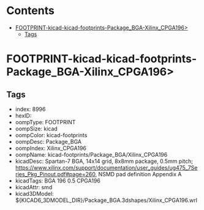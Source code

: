 



Contents
========

* [FOOTPRINT-kicad-kicad-footprints-Package_BGA-Xilinx_CPGA196>](#footprint-kicad-kicad-footprints-package_bga-xilinx_cpga196)
	* [Tags](#tags)

# FOOTPRINT-kicad-kicad-footprints-Package_BGA-Xilinx_CPGA196>

## Tags

- index: 8996
- hexID: 
- oompType: FOOTPRINT
- oompSize: kicad
- oompColor: kicad-footprints
- oompDesc: Package_BGA
- oompIndex: Xilinx_CPGA196
- oompName: kicad-footprints/Package_BGA/Xilinx_CPGA196
- kicadDesc: Spartan-7 BGA, 14x14 grid, 8x8mm package, 0.5mm pitch; https://www.xilinx.com/support/documentation/user_guides/ug475_7Series_Pkg_Pinout.pdf#page=260, NSMD pad definition Appendix A
- kicadTags: BGA 196 0.5 CPGA196
- kicadAttr: smd
- kicad3DModel: ${KICAD6_3DMODEL_DIR}/Package_BGA.3dshapes/Xilinx_CPGA196.wrl
